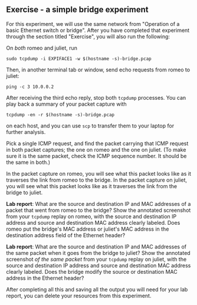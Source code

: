 ## Exercise - a simple bridge experiment

For this experiment, we will use the same network from "Operation of a basic Ethernet switch or bridge". After you have completed that experiment through the section titled "Exercise", you will also run the following:


On *both* romeo and juliet, run

```
sudo tcpdump -i EXPIFACE1 -w $(hostname -s)-bridge.pcap
```

Then, in another terminal tab or window, send echo requests from romeo to juliet:

```
ping -c 3 10.0.0.2
```

After receiving the third echo reply, stop both `tcpdump` processes. You can play back a summary of your packet capture with

```
tcpdump -en -r $(hostname -s)-bridge.pcap
```

on each host, and you can use `scp` to transfer them to your laptop for further analysis. 


Pick a single ICMP request, and find the packet carrying that ICMP request in both packet captures; the one on romeo and the one on juliet. (To make sure it is the same packet, check the ICMP sequence number. It should be the same in both.)

In the packet capture on romeo, you will see what this packet looks like as it traverses the link from romeo to the bridge. In the packet capture on juliet, you will see what this packet looks like as it traverses the link from the bridge to juliet.

**Lab report**: What are the source and destination IP and MAC addresses of a packet that went from romeo to the bridge? Show the annotated screenshot from your `tcpdump` replay on romeo, with the source and destination IP address and source and destination MAC address clearly labeled. Does romeo put the bridge's MAC address or juliet's MAC address in the destination address field of the Ethernet header?

**Lab report**: What are the source and destination IP and MAC addresses of the same packet when it goes from the bridge to juliet? Show the annotated screenshot *of the same packet* from your `tcpdump` replay on juliet, with the source and destination IP address and source and destination MAC address clearly labeled. Does the bridge modify the source or destination MAC address in the Ethernet header?

After completing all this and saving all the output you will need for your lab report, you can delete your resources from this experiment. 
